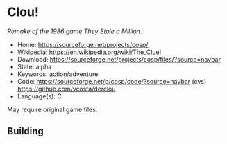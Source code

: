 # Clou!

_Remake of the 1986 game They Stole a Million._

- Home: https://sourceforge.net/projects/cosp/
- Wikipedia: https://en.wikipedia.org/wiki/The_Clue!
- Download: https://sourceforge.net/projects/cosp/files/?source=navbar
- State: alpha
- Keywords: action/adventure
- Code: https://sourceforge.net/p/cosp/code/?source=navbar (cvs) https://github.com/vcosta/derclou
- Language(s): C

May require original game files.

## Building


